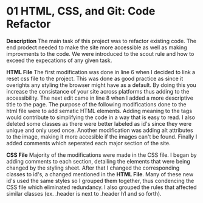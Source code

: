 # 01 HTML, CSS, and Git: Code Refactor

**Description**
The main task of this project was to refactor existing code. The end prodect needed to make the site more accessible as well as making improvments to the code. We were introduced to the scout rule and how to exceed the expecations of any given task. 

**HTML File**
The first modification was done in line 6 when I decided to link a reset css file to the project. This was done as good practice as since it overights any styling the browser might have as a default. By doing this you increase the consistance of your site across platforms thus adding to the accessibility. The next edit came in line 8 when I added a more descriptive title to the page.
The purpose of the following modifications done to the html file were to add sematic HTML elements. Adding meaning to the tags would contribute to simplifying the code in a way that is easy to read. I also deleted some classes as there were better labeled as id's since they were unique and only used once. Another modification was adding alt attributes to the image, making it more accesible if the images can't be found. Finally I added comments which seperated each major section of the site. 

**CSS File**
Majority of the modifications were made in the CSS file. I began by adding comments to each section, detailing the elements that were being changed by the styling sheet. After that I changed the corresponding classes to id's, a changed mentioned in the **HTML File**. Many of these new id's used the same styles so I grouped them together, thus condencing the CSS file which eliminated redundancy. I also grouped the rules that affected similar classes (ex. .header is next to .header h1 and so forth).  


